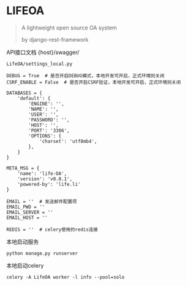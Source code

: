 # LIFEOA

> A lightweight open source OA system
>
> by django-rest-framework 


API接口文档 {host}/swagger/

`LifeOA/settings_local.py`
``` 
DEBUG = True  # 是否开启DEBUG模式，本地开发可开启，正式环境则关闭
CSRF_ENABLE = False  # 是否开启CSRF验证，本地开发可开启，正式环境则关闭

DATABASES = {
    'default': {
        'ENGINE': '',
        'NAME': '',
        'USER': '',
        'PASSWORD': '',
        'HOST': '',
        'PORT': '3306',
        'OPTIONS': {
            'charset': 'utf8mb4',
        },
    }
}

META_MSG = {
    'name': 'life-OA',
    'version': 'v0.0.1',
    'powered-by': 'life.li'
}

EMAIL = ''  # 发送邮件配置项
EMAIL_PWD = ''
EMAIL_SERVER = ''
EMAIL_HOST = ''

REDIS = ''  # celery使用的redis连接
```


本地启动服务

`python manage.py runserver`

本地启动celery

`celery -A LifeOA worker -l info --pool=solo`

